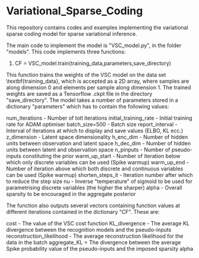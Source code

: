 # Variational_Sparse_Coding
This repository contains codes and examples implementing the variational sparse coding model for sparse variational inference.

The main code to implement the model is "VSC_model.py", in the folder "models". This code implements three functions:

1) CF = VSC_model.train(training_data,parameters,save_directory)

This function trains the weights of the VSC model on the data set \textbf{training_data}, which is accepted as a 2D array, where samples are along dimension 0 and elements per sample along dimension 1. The trained weights are saved as a Tensorflow .ckpt file in the directory "save_directory". The model takes a number of parameters stored in a dictionary "parameters" which has to contain the following values:

num_iterations - Number of totl iterations
initial_training_rate - Initial training rate for ADAM optimiser
batch_size=500 - Batch size
report_interval - Interval of iterations at which to display and save values (ELBO, KL ecc.)
z_dimension - Latent space dimensionality
h_enc_dim - Number of hidden units between observation and latent space 
h_dec_dim - Number of hidden units between latent and observation space
n_pinputs - Number of pseudo-inputs constituting the prior
warm_up_start - Number of iteration below which only discrete variables can be used (Spike warmup)
warm_up_end - Number of iteration above which both discrete and continuous variables can be used (Spike warmup)
shorten_steps_it - Iteration number after which to reduce the step size
nu - Inverse "temperature" of sigmoid to be used for parametrising discrete variables (the higher the sharper)
alpha - Overall sparsity to be encouraged in the aggregate posterior

The function also outputs several vectors containing function values at different iterations contained in the dictionary "CF". These are:

cost - The value of the VSC cost function
KL_divergence - The average KL divergence between the recognition models and the pseudo-inputs
reconstruction_likelihood - The average reconstruction likelihood for the data in the batch
aggregate_KL = The divergence between the average Spike probability value of the pseudo-inputs and the imposed sparsity alpha
